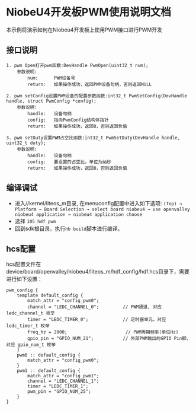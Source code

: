 # NiobeU4开发板PWM使用说明文档
本示例将演示如何在Niobeu4开发板上使用PWM接口进行PWM开发

## 接口说明

```
1. pwm Open打开pwm函数:DevHandle PwmOpen(uint32_t num);
    参数说明: 
        num:      PWM设备号
        return:   如果操作成功，返回PWM设备句柄，否则返回NULL

2. pwm setConfig设置PWM设备的配置参数函数:int32_t PwmSetConfig(DevHandle handle, struct PwmConfig *config);
    参数说明: 
        handle:   设备句柄
        config:   指向PwmConfig结构体指针
        return:   如果操作成功，返回0，否则返回负值
        
3. pwm setDuty设置PWM占空比函数:int32_t PwmSetDuty(DevHandle handle, uint32_t duty);
    参数说明: 
        handle:   设备句柄
        config:   要设置的占空比，单位为纳秒
        return:   如果操作成功，返回0，否则返回负值
```

## 编译调试

- 进入//kernel/liteos_m目录, 在menuconfig配置中进入如下选项:
  `(Top) → Platform → Board Selection → select board niobeu4 → use openvalley niobeu4 application → niobeu4 application choose`
- 选择 `105_hdf_pwm`
- 回到sdk根目录，执行`hb build`脚本进行编译。

## hcs配置

hcs配置文件在device/board/openvalley/niobeu4/liteos_m/hdf_config/hdf.hcs目录下，需要进行如下设置：

```
pwm_config {
    template default_config {
        match_attr = "config_pwm0";
        channel = "LEDC_CHANNEL_0";         // PWM通道, 对应 ledc_channel_t 枚举
        timer = "LEDC_TIMER_0";             // 定时器单元，对应 ledc_timer_t 枚举
        freq_hz = 2000;                      // PWM周期频率(单位Hz)
        gpio_pin = "GPIO_NUM_21";           // 外部PWM输出的GPIO Pin脚，对应 gpio_num_t 枚举
    }
    pwm0 :: default_config {
        match_attr = "config_pwm0";
    }
    pwm1 :: default_config {
        match_attr = "config_pwm1";
        channel = "LEDC_CHANNEL_1";
        timer = "LEDC_TIMER_1";
        pwm_pin = "GPIO_NUM_25";
    }
}
```
